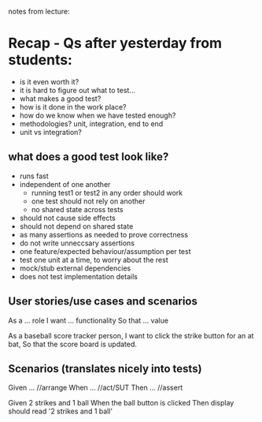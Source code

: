 notes from lecture:

# Recap - Qs after yesterday from students:

- is it even worth it?
- it is hard to figure out what to test...
- what makes a good test?
- how is it done in the work place?
- how do we know when we have tested enough?
- methodologies? unit, integration, end to end
- unit vs integration?

## what does a good test look like?

- runs fast
- independent of one another
  - running test1 or test2 in any order should work
  - one test should not rely on another
  - no shared state across tests
- should not cause side effects
- should not depend on shared state
- as many assertions as needed to prove correctness
- do not write unneccsary assertions
- one feature/expected behaviour/assumption per test
- test one unit at a time, to worry about the rest
- mock/stub external dependencies
- does not test implementation details

## User stories/use cases and scenarios

As a ... role
I want ... functionality
So that ... value

As a baseball score tracker person,
I want to click the strike button for an at bat,
So that the score board is updated.

## Scenarios (translates nicely into tests)

Given ... //arrange
When ... //act/SUT
Then ... //assert

Given 2 strikes and 1 ball
When the ball button is clicked
Then display should read '2 strikes and 1 ball'
